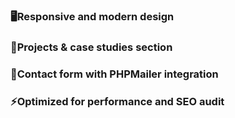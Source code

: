 ### 🖥️Responsive and modern design

### 📂Projects & case studies section

### 📧Contact form with PHPMailer integration

### ⚡Optimized for performance and SEO audit 

